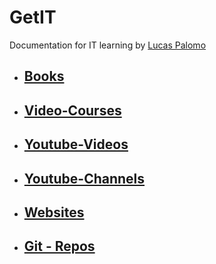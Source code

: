 # GetIT
Documentation for IT learning by [Lucas Palomo](https://github.com/lucaspalomodevelop)

- ## [Books](./content/books.md)
  
- ## [Video-Courses](./content/viedo-courses.md)

- ## [Youtube-Videos](./content/youtube-videos.md)

- ## [Youtube-Channels](./content/youtube-channels.md)
    
- ## [Websites](./content//websites.md)
  
- ## [Git - Repos](./content/git-repos.md)
